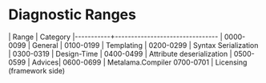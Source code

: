 # Diagnostic Ranges

| Range | Category |-----------+-------------------------------- | 0000-0099 | General | 0100-0199 | Templating |
0200-0299 | Syntax Serialization | 0300-0319 | Design-Time | 0400-0499 | Attribute deserialization | 0500-0599 |
Advices| 0600-0699 | Metalama.Compiler 0700-0701 | Licensing (framework side)